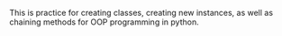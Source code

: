 This is practice for creating classes, creating new instances, as well as chaining methods 
for OOP programming in python. 
